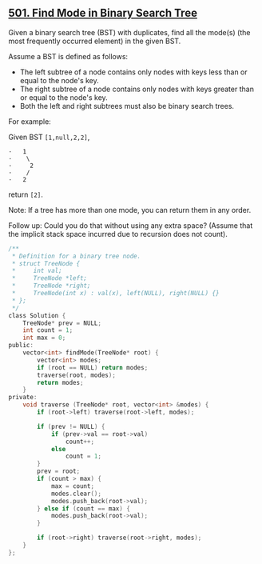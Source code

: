 ## [501. Find Mode in Binary Search Tree](https://leetcode.com/problems/find-mode-in-binary-search-tree/#/description)

Given a binary search tree (BST) with duplicates, find all the mode(s) (the most frequently occurred element) in the given BST.

Assume a BST is defined as follows:

- The left subtree of a node contains only nodes with keys less than or equal to the node's key.
- The right subtree of a node contains only nodes with keys greater than or equal to the node's key.
- Both the left and right subtrees must also be binary search trees.

For example:

Given BST `[1,null,2,2]`,

```
·   1
·    \
·     2
·    /
·   2
```

return `[2]`.

Note: If a tree has more than one mode, you can return them in any order.

Follow up: Could you do that without using any extra space? (Assume that the implicit stack space incurred due to recursion does not count).



```c
/**
 * Definition for a binary tree node.
 * struct TreeNode {
 *     int val;
 *     TreeNode *left;
 *     TreeNode *right;
 *     TreeNode(int x) : val(x), left(NULL), right(NULL) {}
 * };
 */
class Solution {
    TreeNode* prev = NULL;
    int count = 1;
    int max = 0;
public:
    vector<int> findMode(TreeNode* root) {
        vector<int> modes;
        if (root == NULL) return modes;
        traverse(root, modes);
        return modes;
    }
private:
    void traverse (TreeNode* root, vector<int> &modes) {
        if (root->left) traverse(root->left, modes);

        if (prev != NULL) {
            if (prev->val == root->val)
                count++;
            else
                count = 1;
        }
        prev = root;
        if (count > max) {
            max = count;
            modes.clear();
            modes.push_back(root->val);
        } else if (count == max) {
            modes.push_back(root->val);
        }

        if (root->right) traverse(root->right, modes);
    }
};
```